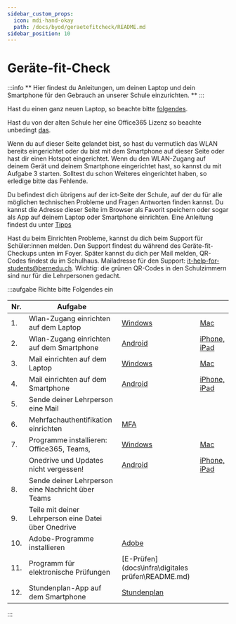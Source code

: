 ```yaml
---
sidebar_custom_props:
  icon: mdi-hand-okay
  path: /docs/byod/geraetefitcheck/README.md
sidebar_position: 10
---
```


# Geräte-fit-Check

:::info
** Hier findest du Anleitungen, um deinen Laptop und dein Smartphone für den Gebrauch an unserer Schule einzurichten. **
:::

Hast du einen ganz neuen Laptop, so beachte bitte [folgendes](../neues-geraet).

Hast du von der alten Schule her eine Office365 Lizenz so beachte unbedingt [das](../installationsprobleme/).

Wenn du auf dieser Seite gelandet bist, so hast du vermutlich das WLAN bereits eingerichtet oder du bist mit dem Smartphone auf dieser Seite oder hast dir einen Hotspot eingerichtet.
Wenn du den WLAN-Zugang auf deinem Gerät und deinem Smartphone eingerichtet hast, so kannst du mit Aufgabe 3 starten. Solltest du schon Weiteres eingerichtet haben, so erledige bitte das Fehlende.

Du befindest dich übrigens auf der ict-Seite der Schule, auf der du für alle möglichen technischen Probleme und Fragen Antworten finden kannst. Du kannst die Adresse dieser Seite im Browser als Favorit speichern oder sogar als App auf deinem Laptop oder Smartphone einrichten. Eine Anleitung findest du unter [Tipps](../tipps/)

Hast du beim Einrichten Probleme, kannst du dich beim Support für Schüler:innen melden. Den Support findest du während des Geräte-fit-Checkups unten im Foyer. Später kannst du dich per Mail melden, QR-Codes findest du im Schulhaus. Mailadresse für den Support: [it-help-for-students@bernedu.ch](mailto:it-help-for-students@bernedu.ch). Wichtig: die grünen QR-Codes in den Schulzimmern sind nur für die Lehrpersonen gedacht.


:::aufgabe Richte bitte Folgendes ein


| Nr. | Aufgabe                                   |                  |                 |
|-----|-------------------------------------------|------------------|-----------------|
| 1.  | Wlan-Zugang einrichten auf dem Laptop    |[Windows](../windows/wlan)| [Mac](../macos/wlan/)|
| 2.  | Wlan-Zugang einrichten auf dem Smartphone|[Android](../android/wlan/) | [iPhone, iPad](../ios/wlan/)
| 3.  | Mail einrichten auf dem Laptop             |[Windows](../windows/e-mail)| [Mac](../macos/e-mail)|
| 4.  | Mail einrichten auf dem Smartphone|[Android](../android/e-mail)| [iPhone, iPad](../ios/e-mail)||
| 5.  | Sende deiner Lehrperson eine Mail
| 6.  | Mehrfachauthentifikation einrichten       |[MFA](../mfa/)||
| 7.  | Programme installieren: Office365, Teams, |[Windows](../windows)| [Mac](../macos)|
|     | Onedrive und Updates nicht vergessen! | [Android](../android) | [iPhone, iPad](../ios)|
| 8.  | Sende deiner Lehrperson eine Nachricht über Teams
| 9.  | Teile mit deiner Lehrperson eine Datei über Onedrive
|10.  | Adobe-Programme installieren              |[Adobe](docs\anderesoftware\adobe\README.md)| |
|11.  | Programm für elektronische Prüfungen      |[E-Prüfen](docs\infra\digitales prüfen\README.md)| |
|12.  | Stundenplan-App auf dem Smartphone        |[Stundenplan](../stundenplan/) |  |
:::
